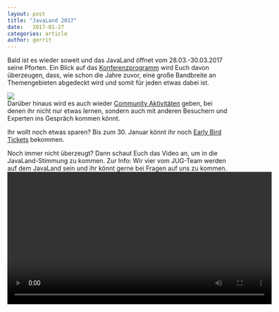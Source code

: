 ```yaml
---
layout: post
title: "JavaLand 2017"
date:   2017-01-27
categories: article
author: gerrit
---
```

Bald ist es wieder soweit und das JavaLand öffnet vom 28.03.-30.03.2017 seine Pforten.
Ein Blick auf das <a href="https://www.javaland.eu/konferenz/konferenzplaner/konferenzplaner.php?id=522447">Konferenzprogramm</a> wird Euch davon überzeugen, dass, wie schon die Jahre zuvor, eine große Bandbreite an Themengebieten abgedeckt wird und somit für jeden etwas dabei ist.

<a href="http://www.javaland.eu/"><img src="http://www.javaland.eu/fileadmin/images/2017/2016_08_15-JavaLand_2017-Banner-468x180.jpg"></a><br/>
Darüber hinaus wird es auch wieder <a href="http://www.javaland.eu/de/programm/community-aktivitaeten/">Community Aktivitäten</a> geben, bei denen ihr nicht nur etwas lernen, sondern auch mit anderen Besuchern und Experten ins Gespräch kommen könnt.

Ihr wollt noch etwas sparen?
Bis zum 30. Januar könnt ihr noch <a href="http://www.javaland.eu/de/tickets-hotel/">Early Bird Tickets</a> bekommen.

Noch immer nicht überzeugt? Dann schaut Euch das Video an, um in die JavaLand-Stimmung zu kommen.
Zur Info: Wir vier vom JUG-Team werden auf dem JavaLand sein und ihr könnt gerne bei Fragen auf uns zu kommen.
<video id="javaland_save_the_date" preload="auto" controls width="600">
	<source src="http://stream.doag.org/img/filme/JavaLand/Javaland_2016_web_SavetheDate.mp4" type="video/mp4">
</video>
